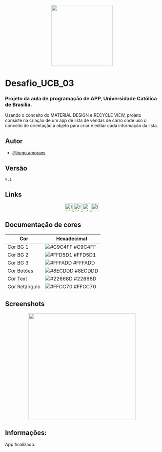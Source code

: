 <div align="center">
<img src="https://github.com/HugoaMoraes/IconDigital/assets/102623594/a6c43865-6821-472b-9c05-65878d4e8780" width="200px" />
</div>

# Desafio_UCB_03

### Projeto da aula de programação de APP, Universidade Católica de Brasília.

Usando o conceito do MATERIAL DESIGN e RECYCLE VIEW, projeto consiste na criação de um app de lista de vendas de carro onde uso o conceito de orientação a objeto para criar e editar cada informação da lista.

## Autor

- [@hugo.amoraes](https://github.com/HugoaMoraes)

## Versão

`v.1`

## Links

<div align="center">
  <a href="https://linktr.ee/hug.odesign" target="_blank">
    <img src="https://img.shields.io/static/v1?message=Linktree&logo=linktree&label=&color=1de9b6&logoColor=white&labelColor=&style=for-the-badge" height="25" alt="linktree logo"  />
  </a>
  <a href="https://www.linkedin.com/in/hugoamoraes/" target="_blank">
    <img src="https://img.shields.io/static/v1?message=LinkedIn&logo=linkedin&label=&color=0077B5&logoColor=white&labelColor=&style=for-the-badge" height="25" alt="linkedin logo"  />
  </a>
  <a href="https://api.whatsapp.com/send?phone=5561986391903" target="_blank">
    <img src="https://img.shields.io/static/v1?message=Whatsapp&logo=whatsapp&label=&color=25D366&logoColor=white&labelColor=&style=for-the-badge" height="25" alt="whatsapp logo"  />
  </a>
  <a href="https://www.instagram.com/hugo.amoraes/" target="_blank">
    <img src="https://img.shields.io/static/v1?message=Instagram&logo=instagram&label=&color=E4405F&logoColor=white&labelColor=&style=for-the-badge" height="25" alt="instagram logo"  />
  </a>
</div>

## Documentação de cores

| Cor            | Hexadecimal                                                      |
| -------------- | ---------------------------------------------------------------- |
| Cor BG 1       | ![#C9C4FF](https://via.placeholder.com/10/C9C4FF?text=+) #C9C4FF |
| Cor BG 2       | ![#FFD5D1](https://via.placeholder.com/10/FFD5D1?text=+) #FFD5D1 |
| Cor BG 3       | ![#FFFADD](https://via.placeholder.com/10/FFFADD?text=+) #FFFADD |
| Cor Botões     | ![#8ECDDD](https://via.placeholder.com/10/8ECDDD?text=+) #8ECDDD |
| Cor Text       | ![#22668D](https://via.placeholder.com/10/22668D?text=+) #22668D |
| Cor Retângulo  | ![#FFCC70](https://via.placeholder.com/10/FFCC70?text=+) #FFCC70 |

## Screenshots

<div align="center">
<img src="https://github.com/HugoaMoraes/Desafio_UCB_02/assets/102623594/ba59e4d0-b20e-4b68-9cfe-1d076ef0b5af" width="350px" />
</div>

## Informações:

App finalizado.
